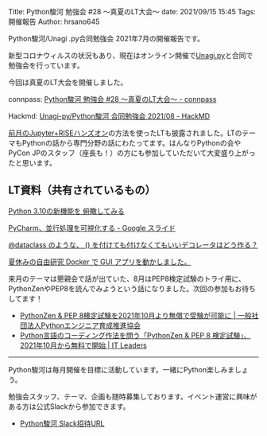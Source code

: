 Title: Python駿河 勉強会 #28 ～真夏のLT大会～
date: 2021/09/15 15:45
Tags: 開催報告
Author: hrsano645

Python駿河/Unagi .py合同勉強会 2021年7月の開催報告です。

新型コロナウィルスの状況もあり、現在はオンライン開催で[Unagi.py](https://unagi-py.connpass.com/)と合同で勉強会を行っています。

今回は真夏のLT大会を開催しました。

connpass: [Python駿河 勉強会 #28 ～真夏のLT大会～ - connpass](https://py-suruga.connpass.com/event/222048/)

Hackmd: [Unagi-py/Python駿河 合同勉強会 2021/08 - HackMD](https://hackmd.io/@pysuruga-unagipy/B1GeJF1bY)


[前月のJupyter+RISEハンズオン]({filename}.\20210731.md)の方法を使ったLTも披露されました。LTのテーマもPythonの話から専門分野の話にわたってます。はんなりPythonの会やPyCon JPのスタッフ（座長も！）の方にも参加していただいて大変盛り上がったと思います。

## LT資料（共有されているもの）

[Python 3.10の新機能を 俯瞰してみる](https://www.slideshare.net/hiroyaakita/python-310)

[PyCharm、並行処理を可視化する - Google スライド](https://docs.google.com/presentation/d/1c3LVHNwfW0sI3oavYCM6CbARIMW3QOaHUB9JY-Smyt8/edit#slide=id.p)

[@dataclass のような、 () を付けても付けなくてもいいデコレータはどう作る？](https://ftnext.github.io/2021_slides/pysuruga_Aug/decorator_like_dataclass.html#/1)

[夏休みの自由研究 Docker で GUI アプリを動かしました。](https://junyanakada.com/lightningtalks/2021/08/28/py-suruga/gui-in-docker.slides.html#/)

来月のテーマは懇親会で話が出ていた、8月はPEP8検定試験のトライ用に、PythonZenやPEP8を読んでみようという話になりました。次回の参加もお待ちしてます！

- [PythonZen & PEP 8検定試験を2021年10月より無償で受験が可能に | 一般社団法人Pythonエンジニア育成推進協会](https://www.pythonic-exam.com/archives/news/pythonzen-pep-8)
- [Python言語のコーディング作法を問う「PythonZen & PEP 8 検定試験」、2021年10月から無料で開始 | IT Leaders](https://it.impress.co.jp/articles/-/21785)


---

Python駿河は毎月開催を目標に活動しています。一緒にPython楽しみましょう。

勉強会スタッフ、テーマ、企画も随時募集しております。イベント運営に興味がある方は公式Slackから参加できます。

- [Python駿河 Slack招待URL](https://join.slack.com/t/py-suruga/shared_invite/zt-811b9pwj-R_RbCmlTlV4B5iVKxF5gfA)